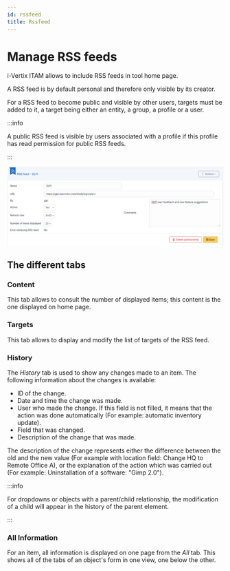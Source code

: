 ```yaml
---
id: rssfeed
title: Rssfeed
---
```


# Manage RSS feeds

i-Vertix ITAM allows to include RSS feeds in tool home page.

A RSS feed is by default personal and therefore only visible by its
creator.

For a RSS feed to become public and visible by other users, targets must
be added to it, a target being either an entity, a group, a profile or a
user.

:::info

A public RSS feed is visible by users associated with a profile if
this profile has read permission for public RSS feeds.

:::

![Characteristics of a RSS feed](../../assets/modules/tools/images/details-fluxrss.png)

## The different tabs

### Content

This tab allows to consult the number of displayed items; this content
is the one displayed on home page.

### Targets

This tab allows to display and modify the list of targets of the RSS
feed.

### History

The *History* tab is used to show any changes made to an item. The
following information about the changes is available:

- ID of the change.
- Date and time the change was made.
- User who made the change. If this field is not filled, it means that
  the action was done automatically (For example: automatic inventory
  update).
- Field that was changed.
- Description of the change that was made.

The description of the change represents either the difference between
the old and the new value (For example with location field: Change HQ to
Remote Office A), or the explanation of the action which was carried out
(For example: Uninstallation of a software: "Gimp 2.0").

:::info

For dropdowns or objects with a parent/child relationship, the
modification of a child will appear in the history of the parent
element.

:::

### All Information

For an item, all information is displayed on one page from the *All*
tab. This shows all of the tabs of an object's form in one view, one
below the other.
